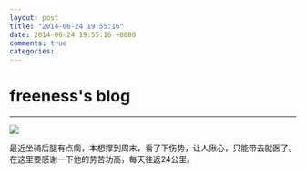 ```yaml
---
layout: post
title: "2014-06-24 19:55:16"
date: 2014-06-24 19:55:16 +0800
comments: true
categories: 
---
```


# freeness's blog

----------

![](http://okqmqrbgo.bkt.clouddn.com/201406241955161.jpg)

>
最近坐骑后腿有点瘸，本想撑到周末，看了下伤势，让人揪心，只能带去就医了。在这里要感谢一下他的劳苦功高，每天往返24公里。